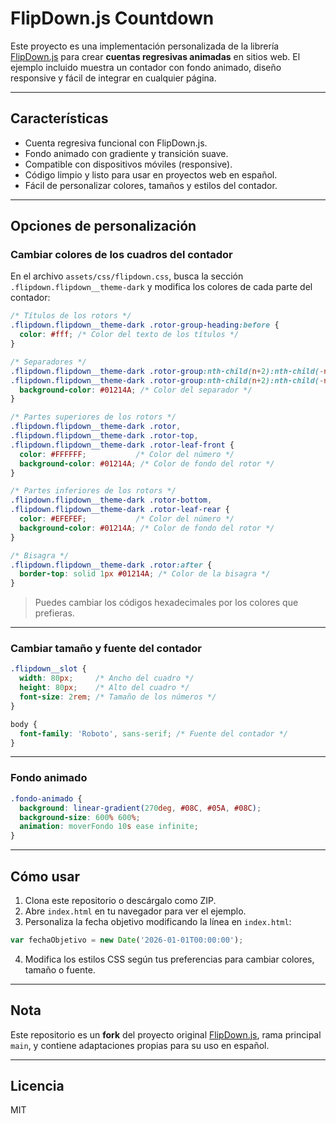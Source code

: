 # FlipDown.js Countdown

Este proyecto es una implementación personalizada de la librería [FlipDown.js](https://github.com/PButcher/flipdown) para crear **cuentas regresivas animadas** en sitios web.
El ejemplo incluido muestra un contador con fondo animado, diseño responsive y fácil de integrar en cualquier página.

---

## Características

* Cuenta regresiva funcional con FlipDown.js.
* Fondo animado con gradiente y transición suave.
* Compatible con dispositivos móviles (responsive).
* Código limpio y listo para usar en proyectos web en español.
* Fácil de personalizar colores, tamaños y estilos del contador.

---

## Opciones de personalización

### Cambiar colores de los cuadros del contador

En el archivo `assets/css/flipdown.css`, busca la sección `.flipdown.flipdown__theme-dark` y modifica los colores de cada parte del contador:

```css
/* Títulos de los rotors */
.flipdown.flipdown__theme-dark .rotor-group-heading:before {
  color: #fff; /* Color del texto de los títulos */
}

/* Separadores */
.flipdown.flipdown__theme-dark .rotor-group:nth-child(n+2):nth-child(-n+3):before,
.flipdown.flipdown__theme-dark .rotor-group:nth-child(n+2):nth-child(-n+3):after {
  background-color: #01214A; /* Color del separador */
}

/* Partes superiores de los rotors */
.flipdown.flipdown__theme-dark .rotor,
.flipdown.flipdown__theme-dark .rotor-top,
.flipdown.flipdown__theme-dark .rotor-leaf-front {
  color: #FFFFFF;           /* Color del número */
  background-color: #01214A; /* Color de fondo del rotor */
}

/* Partes inferiores de los rotors */
.flipdown.flipdown__theme-dark .rotor-bottom,
.flipdown.flipdown__theme-dark .rotor-leaf-rear {
  color: #EFEFEF;           /* Color del número */
  background-color: #01214A; /* Color de fondo del rotor */
}

/* Bisagra */
.flipdown.flipdown__theme-dark .rotor:after {
  border-top: solid 1px #01214A; /* Color de la bisagra */
}
```

> Puedes cambiar los códigos hexadecimales por los colores que prefieras.

---

### Cambiar tamaño y fuente del contador

```css
.flipdown__slot {
  width: 80px;     /* Ancho del cuadro */
  height: 80px;    /* Alto del cuadro */
  font-size: 2rem; /* Tamaño de los números */
}

body {
  font-family: 'Roboto', sans-serif; /* Fuente del contador */
}
```

---

### Fondo animado

```css
.fondo-animado {
  background: linear-gradient(270deg, #08C, #05A, #08C);
  background-size: 600% 600%;
  animation: moverFondo 10s ease infinite;
}
```

---

## Cómo usar

1. Clona este repositorio o descárgalo como ZIP.
2. Abre `index.html` en tu navegador para ver el ejemplo.
3. Personaliza la fecha objetivo modificando la línea en `index.html`:

```javascript
var fechaObjetivo = new Date('2026-01-01T00:00:00');
```

4. Modifica los estilos CSS según tus preferencias para cambiar colores, tamaño o fuente.

---

## Nota

Este repositorio es un **fork** del proyecto original [FlipDown.js](https://github.com/PButcher/flipdown), rama principal `main`, y contiene adaptaciones propias para su uso en español.

---

## Licencia

MIT
